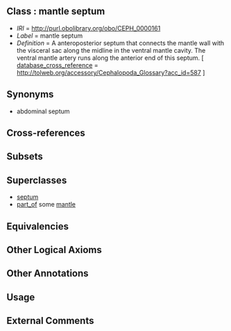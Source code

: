 
## Class : mantle septum

 * *IRI* = http://purl.obolibrary.org/obo/CEPH_0000161
 * *Label* = mantle septum
 * *Definition* = A anteroposterior septum that connects the mantle wall with the visceral sac along the midline in the ventral mantle cavity. The ventral mantle artery runs along the anterior end of this septum.  [ [database_cross_reference](../../ef/oboInOwl#hasDbXref.md) = http://tolweb.org/accessory/Cephalopoda_Glossary?acc_id=587 ]

## Synonyms

 * abdominal septum

## Cross-references


## Subsets


## Superclasses

 * [septum](../../CEPH/27/CEPH_0001027.md)
 * [part_of](../../BFO/50/BFO_0000050.md) some [mantle](../../UBERON/75/UBERON_0006575.md)

## Equivalencies


## Other Logical Axioms


## Other Annotations


## Usage


## External Comments

